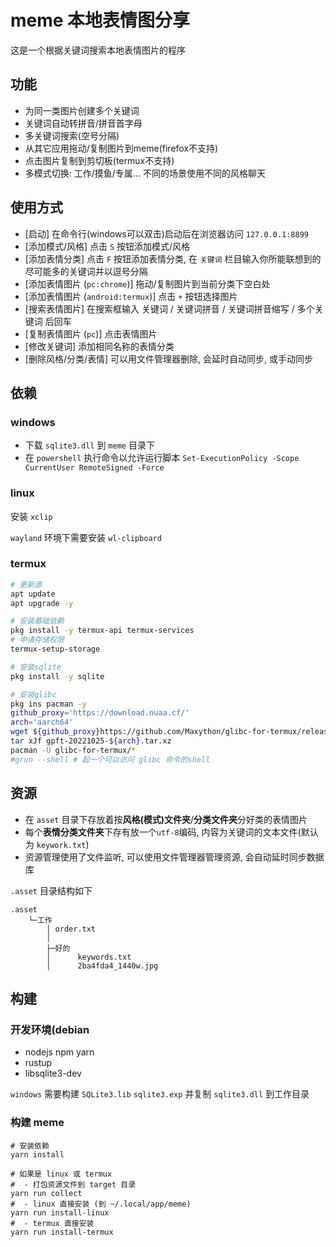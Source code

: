 # meme 本地表情图分享

这是一个根据关键词搜索本地表情图片的程序

## 功能

- 为同一类图片创建多个关键词
- 关键词自动转拼音/拼音首字母
- 多关键词搜索(空号分隔)
- 从其它应用拖动/复制图片到meme(firefox不支持)
- 点击图片复制到剪切板(termux不支持)
- 多模式切换: 工作/摸鱼/专属... 不同的场景使用不同的风格聊天

## 使用方式

- [启动] 在命令行(windows可以双击)启动后在浏览器访问 `127.0.0.1:8899`
- [添加模式/风格] 点击 `S` 按钮添加模式/风格
- [添加表情分类] 点击 `F` 按钮添加表情分类, 在 `关键词` 栏目输入你所能联想到的尽可能多的关键词并以逗号分隔
- [添加表情图片 (`pc:chrome`)] 拖动/复制图片到当前分类下空白处
- [添加表情图片 (`android:termux`)] 点击 `+` 按钮选择图片
- [搜索表情图片] 在搜索框输入 关键词 / 关键词拼音 / 关键词拼音缩写 / 多个关键词 后回车
- [复制表情图片 (`pc`)] 点击表情图片
- [修改关键词] 添加相同名称的表情分类
- [删除风格/分类/表情] 可以用文件管理器删除, 会延时自动同步, 或手动同步

## 依赖

### windows

- 下载 `sqlite3.dll` 到 `meme` 目录下
- 在 `powershell` 执行命令以允许运行脚本 `Set-ExecutionPolicy -Scope CurrentUser RemoteSigned -Force`

### linux

安装 `xclip`

`wayland` 环境下需要安装 `wl-clipboard`

### termux

``` bash
# 更新源
apt update
apt upgrade -y

# 安装基础依赖
pkg install -y termux-api termux-services
# 申请存储权限
termux-setup-storage

# 安装sqlite
pkg install -y sqlite

# 安装glibc
pkg ins pacman -y
github_proxy='https://download.nuaa.cf/'
arch='aarch64'
wget ${github_proxy}https://github.com/Maxython/glibc-for-termux/releases/download/20221025/gpft-20221025-${arch}.tar.xz
tar xJf gpft-20221025-${arch}.tar.xz
pacman -U glibc-for-termux/*
#grun --shell # 起一个可以访问 glibc 命令的shell
```

## 资源

- 在 `asset` 目录下存放着按**风格(模式)文件夹**/**分类文件夹**分好类的表情图片
- 每个**表情分类文件夹**下存有放一个`utf-8`编码, 内容为关键词的文本文件(默认为 `keywork.txt`)
- 资源管理使用了文件监听, 可以使用文件管理器管理资源, 会自动延时同步数据库

`.asset` 目录结构如下

``` plaintext
.asset
    └─工作
        │ order.txt
        │
        ├─好的
        │      keywords.txt
        │      2ba4fda4_1440w.jpg
```

## 构建

### 开发环境(debian

- nodejs npm yarn
- rustup
- libsqlite3-dev

`windows` 需要构建 `SQLite3.lib` `sqlite3.exp` 并复制 `sqlite3.dll` 到工作目录

### 构建 meme

``` shell
# 安装依赖
yarn install

# 如果是 linux 或 termux
#  - 打包资源文件到 target 目录
yarn run collect
#  - linux 直接安装 (到 ~/.local/app/meme)
yarn run install-linux
#  - termux 直接安装
yarn run install-termux
```
